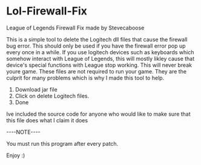 Lol-Firewall-Fix
================

League of Legends Firewall Fix made by Stevecaboose

This is a simple tool to delete the Logitech dll files that cause the firewall bug error. This should only be used if you
have the firewall error pop up every once in a while. If you use logitech devices such as keyboards which somehow interact
with League of Legends, this will mostly likley cause that device's special functions with League stop working. This will never
break youre game. These files are not required to run your game. They are the culprit for many problems which is why I made this
tool to help.

1. Download jar file
2. Click on delete Logitech files.
3. Done

Ive included the source code for anyone who would like to make sure that this file does what I claim it does

----NOTE----

You must run this program after every patch.

Enjoy :)


